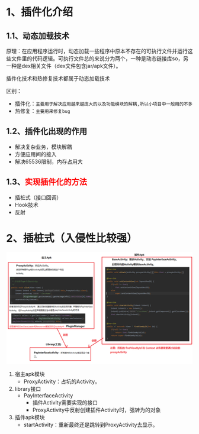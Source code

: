 # 1、插件化介绍

## 1.1、动态加载技术
原理：在应用程序运行时，动态加载一些程序中原本不存在的可执行文件并运行这些文件里的代码逻辑。可执行文件总的来说分为两个，一种是动态链接库so，另一种是dex相关文件（dex文件包含jar/apk文件）。

插件化技术和热修复技术都属于动态加载技术

区别：
- 插件化：`主要用于解决应用越来越庞大的以及功能模块的解耦,所以小项目中一般用的不多`
- 热修复：`主要用来修复bug`

## 1.2、插件化出现的作用

- 解决复杂业务，模块解耦
- 方便应用间的接入
- 解决65536限制，内存占用大

## 1.3、<font color=red>实现插件化的方法</font>

- 插桩式（接口回调）
- Hook技术
- 反射

# 2、插桩式（入侵性比较强）

![](../images/插件化-插桩.png)

1. 宿主apk模块
   - ProxyActivity：占坑的Activity。
2. library接口
   - PayInterfaceActivity
     - 插件Activity需要实现的接口
     - ProxyActivity中反射创建插件Activity时，强转为的对象
3. 插件apk模块
   - startActivity：重新最终还是跳转到ProxyActivity去显示。

